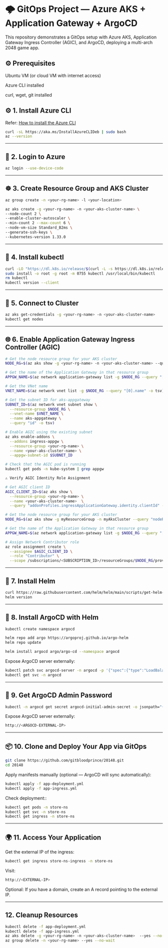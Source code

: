 # 🌩️ GitOps Project — Azure AKS + Application Gateway + ArgoCD

This repository demonstrates a GitOps setup with Azure AKS, Application Gateway Ingress Controller (AGIC), and ArgoCD, deploying a multi-arch 2048 game app.

## ⚙️ Prerequisites

Ubuntu VM (or cloud VM with internet access)

Azure CLI installed

curl, wget, git installed

## ⚙️ 1. Install Azure CLI

Refer: [How to install the Azure CLI](https://learn.microsoft.com/en-us/cli/azure/install-azure-cli?view=azure-cli-latest)

```bash
curl -sL https://aka.ms/InstallAzureCLIDeb | sudo bash
az --version
```

---

## 🔐 2. Login to Azure

```bash
az login --use-device-code
```

---

## ☸️ 3. Create Resource Group and AKS Cluster

```bash
az group create -n <your-rg-name> -l <your-location>

az aks create -g <your-rg-name> -n <your-aks-cluster-name> \
--node-count 2 \
--enable-cluster-autoscaler \
--min-count 2 --max-count 6 \
--node-vm-size Standard_B2ms \
--generate-ssh-keys \
--kubernetes-version 1.33.0
```

---

## 🧰 4. Install kubectl

```bash
curl -LO "https://dl.k8s.io/release/$(curl -L -s https://dl.k8s.io/release/stable.txt)/bin/linux/amd64/kubectl"
sudo install -o root -g root -m 0755 kubectl /usr/local/bin/kubectl
rm kubectl
kubectl version --client
```

---

## 🔗 5. Connect to Cluster

```bash
az aks get-credentials -g <your-rg-name> -n <your-aks-cluster-name>
kubectl get nodes
```
---

## 🌐 6. Enable Application Gateway Ingress Controller (AGIC)

```bash
# Get the node resource group for your AKS cluster
NODE_RG=$(az aks show -g <your-rg-name> -n <your-aks-cluster-name> --query "nodeResourceGroup" -o tsv)

# Get the name of the Application Gateway in that resource group
APPGW_NAME=$(az network application-gateway list -g $NODE_RG --query "[0].name" -o tsv)

# Get the VNet name
VNET_NAME=$(az network vnet list -g $NODE_RG --query "[0].name" -o tsv)

# Get the subnet ID for aks-appgateway
SUBNET_ID=$(az network vnet subnet show \
  --resource-group $NODE_RG \
  --vnet-name $VNET_NAME \
  --name aks-appgateway \
  --query "id" -o tsv)

# Enable AGIC using the existing subnet
az aks enable-addons \
  --addons ingress-appgw \
  --resource-group <your-rg-name> \
  --name <your-aks-cluster-name> \
  --appgw-subnet-id $SUBNET_ID

# Check that the AGIC pod is running
kubectl get pods -n kube-system | grep appgw

⚠️ Verify AGIC Identity Role Assignment

# Get AGIC client ID
AGIC_CLIENT_ID=$(az aks show \
  --resource-group <your-rg-name> \
  --name <your-aks-cluster-name>  \
  --query "addonProfiles.ingressApplicationGateway.identity.clientId" -o tsv)

# Get the node resource group for your AKS cluster
NODE_RG=$(az aks show -g myResourceGroup -n myAksCluster --query "nodeResourceGroup" -o tsv)

# Get the name of the Application Gateway in that resource group
APPGW_NAME=$(az network application-gateway list -g $NODE_RG --query "[0].name" -o tsv)

# Assign Network Contributor role 
az role assignment create \
  --assignee $AGIC_CLIENT_ID \
  --role "Contributor" \
  --scope /subscriptions/<SUBSCRIPTION_ID>/resourceGroups/$NODE_RG/providers/Microsoft.Network/applicationGateways/$APPGW_NAME

```

---

## 🚀 7. Install Helm

```bash
curl https://raw.githubusercontent.com/helm/helm/main/scripts/get-helm-3 | bash
helm version
```
---
## 🧭 8. Install ArgoCD with Helm

```bash
kubectl create namespace argocd

helm repo add argo https://argoproj.github.io/argo-helm
helm repo update

helm install argocd argo/argo-cd --namespace argocd
```
Expose ArgoCD server externally:
```bash
kubectl patch svc argocd-server -n argocd -p '{"spec":{"type":"LoadBalancer"}}'
kubectl get svc -n argocd
```

---

## 🔑 9. Get ArgoCD Admin Password

```bash
kubectl -n argocd get secret argocd-initial-admin-secret -o jsonpath="{.data.password}" | base64 -d
```
Expose ArgoCD server externally:
```bash
http://<ARGOCD-EXTERNAL-IP>
```
---

## 📦 10. Clone and Deploy Your App via GitOps

```bash
git clone https://github.com/gitbloodprince/20148.git
cd 20148
```
Apply manifests manually (optional — ArgoCD will sync automatically):
```bash
kubectl apply -f app-deployment.yml
kubectl apply -f app-ingress.yml
```
Check deployment::
```bash
kubectl get pods -n store-ns
kubectl get svc -n store-ns
kubectl get ingress -n store-ns
```
---

## 🌍 11. Access Your Application
Get the external IP of the ingress:
```bash
kubectl get ingress store-ns-ingress -n store-ns
```
Visit:
```bash
http://<EXTERNAL-IP>
```
Optional: If you have a domain, create an A record pointing to the external IP.

---

## 12. Cleanup Resources

```bash
kubectl delete -f app-deployment.yml
kubectl delete -f app-ingress.yml
az aks delete -g <your-rg-name> -n <your-aks-cluster-name>  --yes --no-wait
az group delete -n <your-rg-name> --yes --no-wait
```

